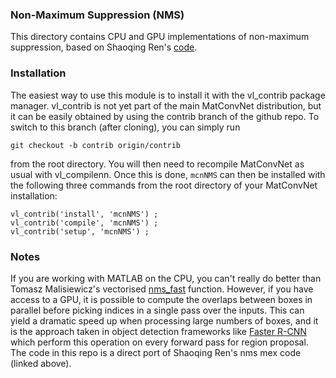 ### Non-Maximum Suppression (NMS)

This directory contains CPU and GPU implementations of non-maximum suppression, 
based on Shaoqing Ren's [code](https://github.com/ShaoqingRen/faster_rcnn/tree/master/functions/nms).

### Installation

The easiest way to use this module is to install it with the vl_contrib 
package manager. vl_contrib is not yet part of the main MatConvNet distribution, 
but it can be easily obtained by using the contrib branch of the github repo. 
To switch to this branch (after cloning), you can simply run

`git checkout -b contrib origin/contrib`

from the root directory. You will then need to recompile MatConvNet as usual 
with vl_compilenn. Once this is done, `mcnNMS` can then be installed 
with the following three commands from the root directory of your MatConvNet 
installation:

```
vl_contrib('install', 'mcnNMS') ;
vl_contrib('compile', 'mcnNMS') ;
vl_contrib('setup', 'mcnNMS') ;
```

### Notes

If you are working with MATLAB on the CPU, you can't really do better than 
Tomasz Malisiewicz's vectorised 
[nms_fast](http://www.computervisionblog.com/2011/08/blazing-fast-nmsm-from-exemplar-svm.html) 
function.  However, if you have access to a GPU, it is possible to compute the 
overlaps between boxes in parallel before picking indices in a single pass 
over the inputs. This can yield a dramatic speed up when processing large 
numbers of boxes, and it is the approach taken in object detection frameworks 
like [Faster R-CNN](https://arxiv.org/abs/1506.01497) which perform this 
operation on every forward pass for region proposal.  The code in this repo 
is a direct port of Shaoqing Ren's nms mex code (linked above).
